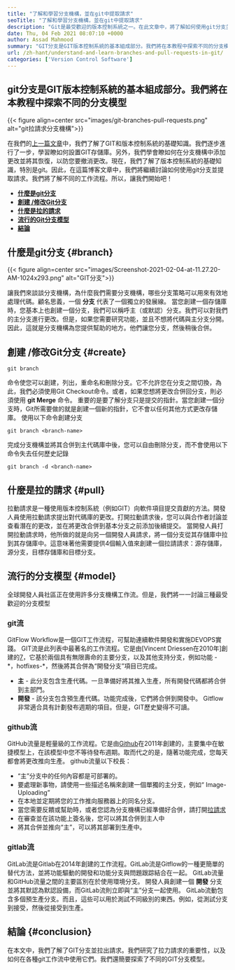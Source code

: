 ```yaml
---
title: "了解和學習分支機構，並在git中提取請求" 
seoTitle: "了解和學習分支機構，並在git中提取請求" 
description: "Git是最受歡迎的版本控制系統之一。在此文章中，將了解如何使用git分支並拉出請求。" 
date: Thu, 04 Feb 2021 08:07:10 +0000
author: Assad Mahmood
summary: "GIT分支是GIT版本控制系統的基本組成部分。我們將在本教程中探索不同的分支模型" 
url: /zh-hant/understand-and-learn-branches-and-pull-requests-in-git/
categories: ['Version Control Software']
---
```


## git分支是GIT版本控制系統的基本組成部分。我們將在本教程中探索不同的分支模型

{{< figure align=center src="images/git-branches-pull-requests.png" alt="git拉請求分支機構">}}

在我們的[上一篇文章][1]中，我們了解了GIT和版本控制系統的基礎知識。我們逐步進行了一步，學習瞭如何設置GIT存儲庫。另外，我們學會瞭如何在分支機構中添加更改並將其恢復，以防您要撤消更改。現在，我們了解了版本控制系統的基礎知識，特別是git。因此，在這篇博客文章中，我們將繼續討論如何使用git分支並提取請求。我們將了解不同的工作流程。所以，讓我們開始吧！
* **[什麼是git分支][2]** 
* **[創建 /修改Git分支][3]** 
* **[什麼是拉的請求][4]** 
* **[流行的Git分支模型][5]** 
* [ **結論** ][6]

## 什麼是git分支 {#branch}


{{< figure align=center src="images/Screenshot-2021-02-04-at-11.27.20-AM-1024x293.png" alt="GIT分支">}}

讓我們來談談分支機構，為什麼我們需要分支機構，哪些分支策略可以用來有效地處理代碼。顧名思義，一個 **分支** 代表了一個獨立的發展線。
當您創建一個存儲庫時，您基本上也創建一個分支，我們可以稱呼主（或默認）分支。我們可以對我們的主分支進行更改。但是，如果您需要研究功能，並且不想將代碼與主分支分開。因此，這就是分支機構為您提供幫助的地方。他們讓您分支，然後稍後合併。

## 創建 /修改Git分支 {#create}

```
git branch
```
命令使您可以創建，列出，重命名和刪除分支。它不允許您在分支之間切換，為此，我們必須使用Git Checkout命令。或者，如果您想將更改合併回分支，則必須使用 **git Merge** 命令。
重要的是要了解分支只是提交的指針。當您創建一個分支時，Git所需要做的就是創建一個新的指針，它不會以任何其他方式更改存儲庫。
使用以下命令創建分支
```
git branch <branch-name>
```
完成分支機構並將其合併到主代碼庫中後，您可以自由刪除分支，而不會使用以下命令失去任何歷史記錄
```
git branch -d <branch-name>
```

## 什麼是拉的請求 {#pull}

拉動請求是一種使用版本控制系統（例如GIT）向軟件項目提交貢獻的方法。開發人員使用拉動請求提出對代碼庫的更改。打開拉動請求後，您可以與合作者討論並查看潛在的更改，並在將更改合併到基本分支之前添加後續提交。
當開發人員打開拉動請求時，他所做的就是向另一個開發人員請求，將一個分支從其存儲庫中拉到其存儲庫中。這意味著他需​​要提供4個輸入值來創建一個拉請請求：源存儲庫，源分支，目標存儲庫和目標分支。

## 流行的分支模型 {#model}

全球開發人員社區正在使用許多分支機構工作流。但是，我們將一一討論三種最受歡迎的分支模型

### git流
GitFlow Workflow是一個GIT工作流程，可幫助連續軟件開發和實施DEVOPS實踐。 GIT流是此列表中最著名的工作流程。它是由[Vincent Driessen在2010年]創建的[7]，它基於兩個具有無限壽命的主要分支，以及其他支持分支，例如功能 -  \*，hotfixes-\*，然後將其合併為“開發分支”項目已完成。
* **主**  - 此分支包含生產代碼。一旦準備好將其推入生產，所有開發代碼都將合併到主部門。
* **開發**  - 該分支包含預生產代碼。功能完成後，它們將合併到開發中。
Gitflow非常適合具有計劃發布週期的項目。但是，GIT歷史變得不可讀。

### github流
GitHub流量是輕量級的工作流程。它是由[Github][8]在2011年創建的，主要集中在敏捷模型上，在該模型中您不等待發布週期。取而代之的是，隨著功能完成，您每天都會將更改推向生產。
github流量以下校長：
* “主”分支中的任何內容都是可部署的。
* 要處理新事物，請使用一些描述名稱來創建一個單獨的主分支，例如“ Image-Uploading”
* 在本地並定期將您的工作推向服務器上的同名分支。
* 當您需要反饋或幫助時，或者您認為分支機構已經準備好合併，請打開[拉請求][4]
* 在審查並在該功能上簽名後，您可以將其合併到主人中
* 將其合併並推向“主”，可以將其部署到生產中。

### gitlab流
GitLab流是Gitlab在2014年創建的工作流程。GitLab流是Gitflow的一種更簡單的替代方法，並將功能驅動的開發和功能分支與問題跟踪結合在一起。 GitLab流量和GitHub流量之間的主要區別在於使用環境分支。
開發人員創建一個 **開發** 分支並將其默認為默認設備，而GitLab流則立即與“主”分支一起使用。 GitLab流動包含多個預生產分支。而且，這些可以用於測試不同級別的東西。例如，從測試分支到接受，然後從接受到生產。

## 結論 {#conclusion}

在本文中，我們了解了GIT分支並拉出請求。我們研究了拉力請求的重要性，以及如何在各種git工作流中使用它們。我們還簡要探索了不同的GIT分支模型。



[1]: https://blog.containerize.com/2021/01/08/guide-to-version-control-and-source-code-management-using-git/
[2]: #branch
[3]: #create
[4]: #pull
[5]: #model
[6]: #conclusion
[7]: https://nvie.com/posts/a-successful-git-branching-model/
[8]: http://scottchacon.com/2011/08/31/github-flow.html
